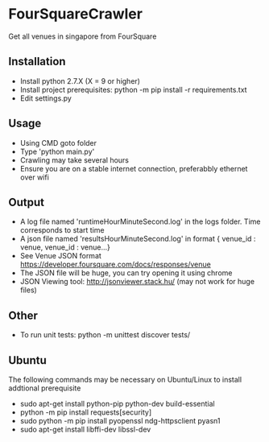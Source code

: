 # FourSquareCrawler
Get all venues in singapore from FourSquare

## Installation
-  Install python 2.7.X (X = 9 or higher)
-  Install project prerequisites: python -m pip install -r requirements.txt
-  Edit settings.py

## Usage
-  Using CMD goto folder
-  Type 'python main.py'
-  Crawling may take several hours
-  Ensure you are on a stable internet connection, preferabbly ethernet over wifi

## Output
-  A log file named 'runtimeHourMinuteSecond.log' in the logs folder. Time corresponds to start time
-  A json file named 'resultsHourMinuteSecond.log' in format { venue_id : venue, venue_id : venue...}
-  See Venue JSON format https://developer.foursquare.com/docs/responses/venue
-  The JSON file will be huge, you can try opening it using chrome
-  JSON Viewing tool: http://jsonviewer.stack.hu/ (may not work for huge files)

## Other
-  To run unit tests: python -m unittest discover tests/

## Ubuntu
The following commands may be necessary on Ubuntu/Linux to install addtional prerequisite

-  sudo apt-get install python-pip python-dev build-essential
-  python -m pip install requests[security]
-  sudo python -m  pip install pyopenssl ndg-httpsclient pyasn1
-  sudo apt-get install libffi-dev libssl-dev

